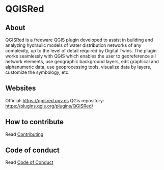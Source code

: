 # QGISRed
## About

QGISRed is a freeware QGIS plugin developed to assist in building and analyzing hydraulic models of water distribution networks of any complexity, up to the level of detail required by Digital Twins. The plugin works seamlessly with QGIS which enables the user to georeference all network elements, use geographic background layers, edit graphical and alphanumeric data, use geoprocessing tools, visualize data by layers, customize the symbology, etc.

## Websites
Official: https://qgisred.upv.es
QGis repository: https://plugins.qgis.org/plugins/QGISRed/

## How to contribute
Read [Contributing](./CONTRIBUTING.md)

## Code of conduct
Read [Code of Conduct](./CODE_OF_CONDUCT.md)